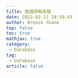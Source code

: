 ```yaml
---
title: 数据库触发器
date: 2022-02-21 18:59:43
author: Breeze Shane
top: false
toc: true
mathjax: true
category: 
 - Database
tag: 
 - Database
article: false
---
```


